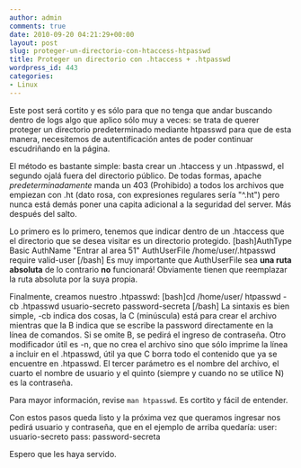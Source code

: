 ```yaml
---
author: admin
comments: true
date: 2010-09-20 04:21:29+00:00
layout: post
slug: proteger-un-directorio-con-htaccess-htpasswd
title: Proteger un directorio con .htaccess + .htpasswd
wordpress_id: 443
categories:
- Linux
---
```


Este post será cortito y es sólo para que no tenga que andar  buscando dentro de logs algo que aplico sólo muy a veces: se trata de  querer proteger un directorio predeterminado mediante htpasswd para que  de esta manera, necesitemos de autentificación antes de poder continuar  escudriñando en la página.

El método es bastante simple: basta crear un .htaccess y un  .htpasswd, el segundo ojalá fuera del directorio público. De todas  formas, apache _predeterminadamente_ manda un 403 (Prohibido) a  todos los archivos que empiezan con .ht (dato rosa, con expresiones  regulares sería "^\.ht") pero nunca está demás poner una capita  adicional a la seguridad del server. Más después del salto.
<!-- more -->

Lo primero es lo primero, tenemos que indicar dentro de un .htaccess que  el directorio que se desea visitar es un directorio protegido.
[bash]AuthType Basic
AuthName "Entrar al area 51"
AuthUserFile /home/user/.htpasswd
require valid-user
[/bash]
Es muy importante que AuthUserFile sea **una ruta absoluta** de lo contrario **no** funcionará! Obviamente tienen que reemplazar la ruta absoluta por la suya propia.

Finalmente, creamos nuestro .htpasswd:
[bash]cd /home/user/
htpasswd -cb .htpasswd usuario-secreto password-secreta
[/bash]
La sintaxis es bien simple, -cb indica dos cosas, la C (minúscula)  está para crear el archivo mientras que la B indica que se escribe la  password directamente en la línea de comandos. Si se omite B, se pedirá  el ingreso de contraseña.
Otro modificador útil es -n, que no crea el archivo sino que sólo  imprime la línea a incluir en el .htpasswd, útil ya que C borra todo el  contenido que ya se encuentre en .htpasswd.
El tercer parámetro es el nombre del archivo, el cuarto el nombre de  usuario y el quinto (siempre y cuando no se utilice N) es la contraseña.

Para mayor información, revise `man htpasswd`. Es cortito y fácil de entender.

Con estos pasos queda listo y la próxima vez que queramos ingresar  nos pedirá usuario y contraseña, que en el ejemplo de arriba quedaría:
user: usuario-secreto
pass: password-secreta

Espero que les haya servido.
